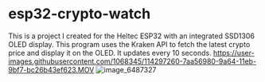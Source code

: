 # esp32-crypto-watch
This is a project I created for the Heltec ESP32 with an integrated SSD1306 OLED display. This program uses the Kraken API to fetch the latest crypto price and display it on the OLED. It updates every 10 seconds.
https://user-images.githubusercontent.com/1068345/114297260-7aa56980-9a64-11eb-9bf7-bc26b43ef623.MOV
![image_6487327](https://user-images.githubusercontent.com/1068345/114297254-74af8880-9a64-11eb-9fa5-9a9f0a164664.JPG)



